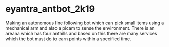 # eyantra_antbot_2k19
Making an autonomous line following bot which can pick small items using a mechanical arm and also a picam to sense the environment.
There is an areana which has four anthills and based on this there are many services which the bot must do to earn points within a specified time.
